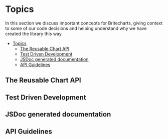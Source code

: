 # Topics

In this section we discuss important concepts for Britecharts, giving context to some of our code decisions and helping understand why we have created the library this way.

<!-- TOC -->

- [Topics](#topics)
    - [The Reusable Chart API](#the-reusable-chart-api)
    - [Test Driven Development](#test-driven-development)
    - [JSDoc generated documentation](#jsdoc-generated-documentation)
    - [API Guidelines](#api-guidelines)

<!-- /TOC -->

## The Reusable Chart API

## Test Driven Development

## JSDoc generated documentation

## API Guidelines

